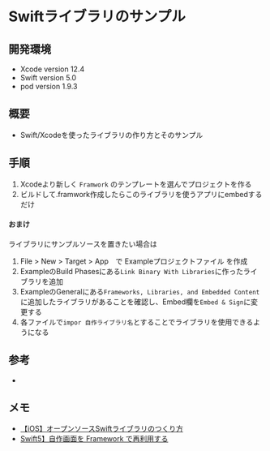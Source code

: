 # Swiftライブラリのサンプル

## 開発環境
- Xcode version 12.4
- Swift version 5.0
- pod version 1.9.3

## 概要
- Swift/Xcodeを使ったライブラリの作り方とそのサンプル

## 手順
1. Xcodeより新しく `Framwork` のテンプレートを選んでプロジェクトを作る
2. ビルドして.framwork作成したらこのライブラリを使うアプリにembedするだけ
  

#### おまけ  
ライブラリにサンプルソースを置きたい場合は 
1. File > New > Target > App　で Exampleプロジェクトファイル を作成
2. ExampleのBuild Phasesにある`Link Binary With Libraries`に作ったライブラリを追加
3. ExampleのGeneralにある`Frameworks, Libraries, and Embedded Content`に追加したライブラリがあることを確認し、Embed欄を`Embed & Sign`に変更する
4. 各ファイルで`impor 自作ライブラリ名`とすることでライブラリを使用できるようになる


## 参考
- 

## メモ
- [【iOS】オープンソースSwiftライブラリのつくり方](https://qiita.com/shtnkgm/items/0f62398c66af159401a6)
- [Swift5】自作画面を Framework で再利用する](https://exgyaruo.com/programming/swift/swift5-original-framework)
